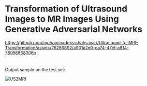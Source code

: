 # Transformation of Ultrasound Images to MR Images Using Generative Adversarial Networks



https://github.com/mohammadrezashahsavari/Ultrasound-to-MRI-Transformation/assets/76266892/a901a2e0-ca74-47ef-a814-78058838306b




#
Output sample on the test set:

![US2MRI](https://github.com/mohammadrezashahsavari/Ultrasound-to-MRI-Slice-Transformation/assets/76266892/e18fed31-1bc1-46ec-8b41-9d1a239191f3)
